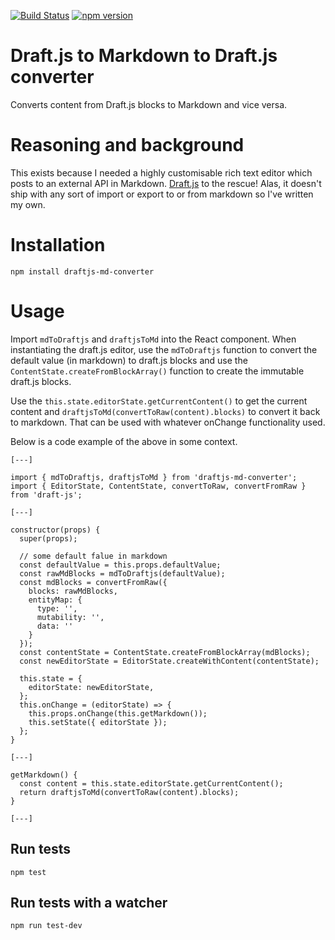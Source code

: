 [![Build Status](https://travis-ci.org/kadikraman/draftjs-md-converter.svg?branch=master)](https://travis-ci.org/kadikraman/draftjs-md-converter)
[![npm version](https://badge.fury.io/js/draftjs-md-converter.svg)](https://badge.fury.io/js/draftjs-md-converter)

# Draft.js to Markdown to Draft.js converter

Converts content from Draft.js blocks to Markdown and vice versa.

# Reasoning and background
This exists because I needed a highly customisable rich text editor which posts to an external API in Markdown. [Draft.js](https://facebook.github.io/draft-js/) to the rescue! Alas, it doesn't ship with any sort of import or export to or from markdown so I've written my own.

# Installation
```
npm install draftjs-md-converter
```

# Usage
Import `mdToDraftjs` and `draftjsToMd` into the React component. When instantiating the draft.js editor, use the `mdToDraftjs` function to convert the default value (in markdown) to draft.js blocks and use the `ContentState.createFromBlockArray()` function to create the immutable draft.js blocks.

Use the `this.state.editorState.getCurrentContent()` to get the current content and `draftjsToMd(convertToRaw(content).blocks)` to convert it back to markdown. That can be used with whatever onChange functionality used.

Below is a code example of the above in some context.

```
[---]

import { mdToDraftjs, draftjsToMd } from 'draftjs-md-converter';
import { EditorState, ContentState, convertToRaw, convertFromRaw } from 'draft-js';

[---]

constructor(props) {
  super(props);

  // some default falue in markdown
  const defaultValue = this.props.defaultValue;
  const rawMdBlocks = mdToDraftjs(defaultValue);
  const mdBlocks = convertFromRaw({
    blocks: rawMdBlocks,
    entityMap: {
      type: '',
      mutability: '',
      data: ''
    }
  });
  const contentState = ContentState.createFromBlockArray(mdBlocks);
  const newEditorState = EditorState.createWithContent(contentState);

  this.state = {
    editorState: newEditorState,
  };
  this.onChange = (editorState) => {
    this.props.onChange(this.getMarkdown());
    this.setState({ editorState });
  };
}

[---]

getMarkdown() {
  const content = this.state.editorState.getCurrentContent();
  return draftjsToMd(convertToRaw(content).blocks);
}

[---]
```

## Run tests
```
npm test
```

## Run tests with a watcher
```
npm run test-dev
```
